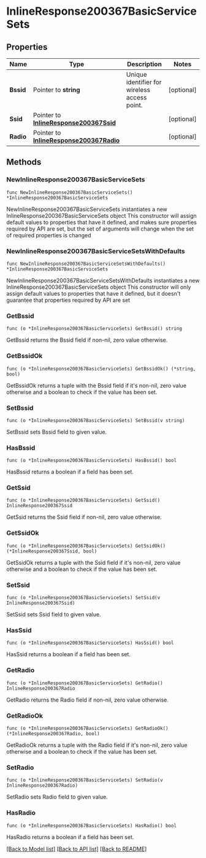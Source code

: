 # InlineResponse200367BasicServiceSets

## Properties

Name | Type | Description | Notes
------------ | ------------- | ------------- | -------------
**Bssid** | Pointer to **string** | Unique identifier for wireless access point. | [optional] 
**Ssid** | Pointer to [**InlineResponse200367Ssid**](InlineResponse200367Ssid.md) |  | [optional] 
**Radio** | Pointer to [**InlineResponse200367Radio**](InlineResponse200367Radio.md) |  | [optional] 

## Methods

### NewInlineResponse200367BasicServiceSets

`func NewInlineResponse200367BasicServiceSets() *InlineResponse200367BasicServiceSets`

NewInlineResponse200367BasicServiceSets instantiates a new InlineResponse200367BasicServiceSets object
This constructor will assign default values to properties that have it defined,
and makes sure properties required by API are set, but the set of arguments
will change when the set of required properties is changed

### NewInlineResponse200367BasicServiceSetsWithDefaults

`func NewInlineResponse200367BasicServiceSetsWithDefaults() *InlineResponse200367BasicServiceSets`

NewInlineResponse200367BasicServiceSetsWithDefaults instantiates a new InlineResponse200367BasicServiceSets object
This constructor will only assign default values to properties that have it defined,
but it doesn't guarantee that properties required by API are set

### GetBssid

`func (o *InlineResponse200367BasicServiceSets) GetBssid() string`

GetBssid returns the Bssid field if non-nil, zero value otherwise.

### GetBssidOk

`func (o *InlineResponse200367BasicServiceSets) GetBssidOk() (*string, bool)`

GetBssidOk returns a tuple with the Bssid field if it's non-nil, zero value otherwise
and a boolean to check if the value has been set.

### SetBssid

`func (o *InlineResponse200367BasicServiceSets) SetBssid(v string)`

SetBssid sets Bssid field to given value.

### HasBssid

`func (o *InlineResponse200367BasicServiceSets) HasBssid() bool`

HasBssid returns a boolean if a field has been set.

### GetSsid

`func (o *InlineResponse200367BasicServiceSets) GetSsid() InlineResponse200367Ssid`

GetSsid returns the Ssid field if non-nil, zero value otherwise.

### GetSsidOk

`func (o *InlineResponse200367BasicServiceSets) GetSsidOk() (*InlineResponse200367Ssid, bool)`

GetSsidOk returns a tuple with the Ssid field if it's non-nil, zero value otherwise
and a boolean to check if the value has been set.

### SetSsid

`func (o *InlineResponse200367BasicServiceSets) SetSsid(v InlineResponse200367Ssid)`

SetSsid sets Ssid field to given value.

### HasSsid

`func (o *InlineResponse200367BasicServiceSets) HasSsid() bool`

HasSsid returns a boolean if a field has been set.

### GetRadio

`func (o *InlineResponse200367BasicServiceSets) GetRadio() InlineResponse200367Radio`

GetRadio returns the Radio field if non-nil, zero value otherwise.

### GetRadioOk

`func (o *InlineResponse200367BasicServiceSets) GetRadioOk() (*InlineResponse200367Radio, bool)`

GetRadioOk returns a tuple with the Radio field if it's non-nil, zero value otherwise
and a boolean to check if the value has been set.

### SetRadio

`func (o *InlineResponse200367BasicServiceSets) SetRadio(v InlineResponse200367Radio)`

SetRadio sets Radio field to given value.

### HasRadio

`func (o *InlineResponse200367BasicServiceSets) HasRadio() bool`

HasRadio returns a boolean if a field has been set.


[[Back to Model list]](../README.md#documentation-for-models) [[Back to API list]](../README.md#documentation-for-api-endpoints) [[Back to README]](../README.md)


